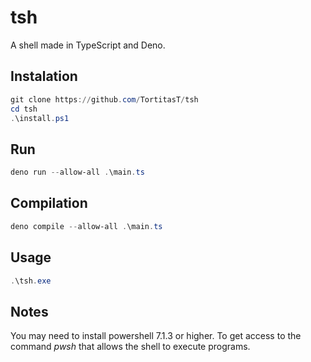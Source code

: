 # tsh
A shell made in TypeScript and Deno.

## Instalation
```ps1
git clone https://github.com/TortitasT/tsh
cd tsh
.\install.ps1
```

## Run
```ps1
deno run --allow-all .\main.ts
```

## Compilation
```ps1
deno compile --allow-all .\main.ts
```

## Usage
```ps1
.\tsh.exe
```

## Notes
You may need to install powershell 7.1.3 or higher. To get access to the command *pwsh* that allows the shell to execute programs.